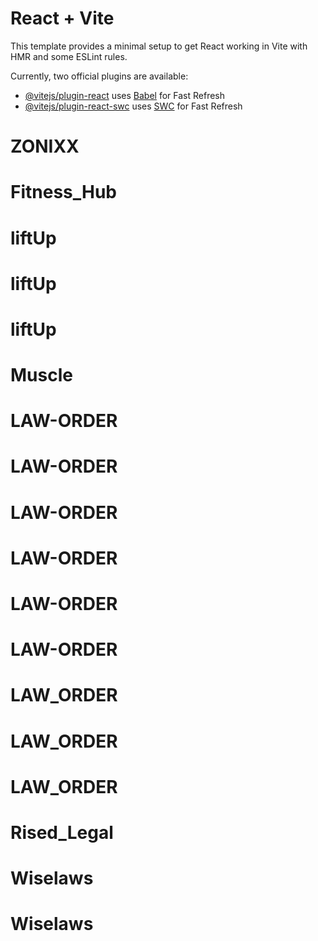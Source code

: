 # React + Vite

This template provides a minimal setup to get React working in Vite with HMR and some ESLint rules.

Currently, two official plugins are available:

- [@vitejs/plugin-react](https://github.com/vitejs/vite-plugin-react/blob/main/packages/plugin-react/README.md) uses [Babel](https://babeljs.io/) for Fast Refresh
- [@vitejs/plugin-react-swc](https://github.com/vitejs/vite-plugin-react-swc) uses [SWC](https://swc.rs/) for Fast Refresh
# ZONIXX
# Fitness_Hub
# liftUp
# liftUp
# liftUp
# Muscle
# LAW-ORDER
# LAW-ORDER
# LAW-ORDER
# LAW-ORDER
# LAW-ORDER
# LAW-ORDER
# LAW_ORDER
# LAW_ORDER
# LAW_ORDER
# Rised_Legal
# Wiselaws
# Wiselaws
